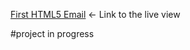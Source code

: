 [First HTML5 Email](https://mondom.github.io/First-HTML-email/)  ←  Link to the live view 


#project in progress
